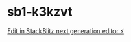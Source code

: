 # sb1-k3kzvt

[Edit in StackBlitz next generation editor ⚡️](https://stackblitz.com/~/github.com/wardelias/sb1-k3kzvt)